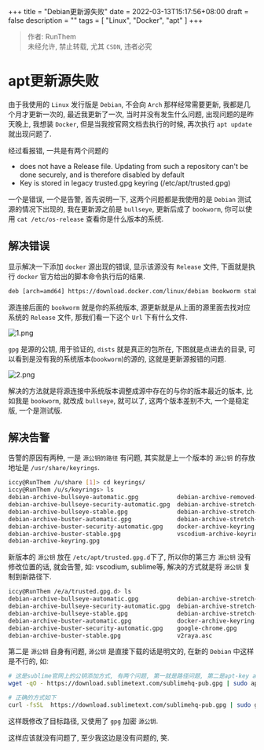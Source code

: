 +++
title = "Debian更新源失败"
date = 2022-03-13T15:17:56+08:00
draft = false
description = ""
tags = [
	"Linux",
	"Docker",
	"apt"
]
+++

> 作者: RunThem  
> 未经允许, 禁止转载, 尤其 `CSDN`, 违者必究

# apt更新源失败
由于我使用的 `Linux` 发行版是 `Debian`, 不会向 `Arch` 那样经常需要更新, 我都是几个月才更新一次的, 最近我更新了一次, 当时并没有发生什么问题, 出现问题的是昨天晚上, 我想装 `Docker`, 但是当我按官网文档去执行的时候, 再次执行 `apt update` 就出现问题了.

经过看报错, 一共是有两个问题的
 * does not have a Release file. Updating from such a repository can't be done securely, and is therefore disabled by default
 * Key is stored in legacy trusted.gpg keyring (/etc/apt/trusted.gpg)

一个是错误, 一个是告警, 首先说明一下, 这两个问题都是我使用的是 `Debian` 测试源的情况下出现的, 我在更新源之前是 `bullseye`, 更新后成了 `bookworm`, 你可以使用 `cat /etc/os-release` 查看你是什么版本的系统.

## 解决错误
显示解决一下添加 `docker` 源出现的错误, 显示该源没有 `Release` 文件, 下面就是执行 `docker` 官方给出的脚本命令执行后的结果.

```txt
deb [arch=amd64] https://download.docker.com/linux/debian bookworm stable
```

源连接后面的 `bookworm` 就是你的系统版本, 源更新就是从上面的源里面去找对应系统的 `Release` 文件, 那我们看一下这个 `Url` 下有什么文件.

![1.png](https://runthem.github.io/images/debian-apt-update-error/1.png)

`gpg` 是源的公钥, 用于验证的, `dists` 就是真正的包所在, 下图就是点进去的目录, 可以看到是没有我的系统版本(`bookworm`)的源的, 这就是更新源报错的问题.

![2.png](https://runthem.github.io/images/debian-apt-update-error/2.png)

解决的方法就是将源连接中系统版本调整成源中存在的与你的版本最近的版本, 比如我是 `bookworm`, 就改成 `bullseye`, 就可以了, 这两个版本差别不大, 一个是稳定版, 一个是测试版.

## 解决告警
告警的原因有两种, 一是 `源公钥的路径` 有问题, 其实就是上一个版本的 `源公钥` 的存放地址是 `/usr/share/keyrings`.

```sh
iccy@RunThem /u/share [1]> cd keyrings/
iccy@RunThem /u/s/keyrings> ls
debian-archive-bullseye-automatic.gpg           debian-archive-removed-keys.gpg
debian-archive-bullseye-security-automatic.gpg  debian-archive-stretch-automatic.gpg
debian-archive-bullseye-stable.gpg              debian-archive-stretch-security-automatic.gpg
debian-archive-buster-automatic.gpg             debian-archive-stretch-stable.gpg
debian-archive-buster-security-automatic.gpg    docker-archive-keyring.gpg
debian-archive-buster-stable.gpg                vscodium-archive-keyring.gpg
debian-archive-keyring.gpg
```

新版本的 `源公钥` 放在 `/etc/apt/trusted.gpg.d`下了, 所以你的第三方 `源公钥` 没有修改位置的话, 就会告警, 如: vscodium, sublime等, 解决的方式就是将 `源公钥` 复制到新路径下.

```sh
iccy@RunThem /e/a/trusted.gpg.d> ls
debian-archive-bullseye-automatic.gpg           debian-archive-stretch-automatic.gpg
debian-archive-bullseye-security-automatic.gpg  debian-archive-stretch-security-automatic.gpg
debian-archive-bullseye-stable.gpg              debian-archive-stretch-stable.gpg
debian-archive-buster-automatic.gpg             docker-archive-keyring.gpg
debian-archive-buster-security-automatic.gpg    google-chrome.gpg
debian-archive-buster-stable.gpg                v2raya.asc
```

第二是 `源公钥` 自身有问题, `源公钥` 是直接下载的话是明文的, 在新的 `Debian` 中这样是不行的, 如:

```sh
# 这是sublime官网上的公钥添加方式, 有两个问题, 第一就是路径问题, 第二是apt-key add -被废弃了
wget -qO - https://download.sublimetext.com/sublimehq-pub.gpg | sudo apt-key add -

# 正确的方式如下
curl -fsSL  https://download.sublimetext.com/sublimehq-pub.gpg | sudo gpg --dearmor -o /etc/apt/trusted.gpg.d/sublimehq-pub.gpg
```

这样既修改了目标路径, 又使用了 `gpg` 加密 `源公钥`.

这样应该就没有问题了, 至少我这边是没有问题的, 笑.
